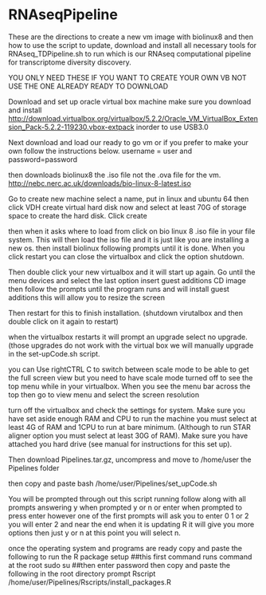 # RNAseqPipeline

These are the directions to create a new vm image with biolinux8 and then how to use the script to update, download and install all necessary tools for RNAseq_TDPipeline.sh to run which is our RNAseq computational pipeline for transcriptome diversity discovery.

YOU ONLY NEED THESE IF YOU WANT TO CREATE YOUR OWN VB NOT USE THE ONE ALREADY READY TO DOWNLOAD

Download and set up oracle virtual box machine make sure you download and install http://download.virtualbox.org/virtualbox/5.2.2/Oracle_VM_VirtualBox_Extension_Pack-5.2.2-119230.vbox-extpack inorder to use USB3.0

Next download and load our ready to go vm or if you prefer to make your own follow the instructions below.
username = user and password=password

then downloads biolinux8 the .iso file not the .ova file for the vm.
http://nebc.nerc.ac.uk/downloads/bio-linux-8-latest.iso

Go to create new machine
select a name, put in linux and ubuntu 64 
then click VDH create virtual hard disk now and select at least 70G of storage space to create the hard disk.  Click create

then when it asks where to load from click on bio linux 8 .iso file in your file system.
This will then load the iso file and it is just like you are installing a new os.
then install biolinux following prompts until it is done.
When you click restart you can close the virtualbox and click the option shutdown.

Then double click your new virtualbox and it will start up again.
Go until the menu devices and select the last option insert guest additions CD image
then follow the prompts until the program runs and will install guest additions
this will allow you to resize the screen

Then restart for this to finish installation.  (shutdown virutalbox and then double click on it again to restart)

when the virtualbox restarts it will prompt an upgrade select no upgrade.  (those upgrades do not work with the virtual box we will manually upgrade in the set-upCode.sh script.

you can Use rightCTRL C to switch between scale mode to be able to get the full screen view but you need to have scale mode turned off to see the top menu while in your virtualbox.  When you see the menu bar across the top then go to view menu and select the screen resolution

turn off the virtualbox and check the settings for system.  Make sure you have set aside enough RAM and CPU to run the machine you must select at least 4G of RAM and 1CPU to run at bare minimum.  (Although to run STAR aligner option you must select at least 30G of RAM).  Make sure you have attached you hard drive (see manual for instructions for this set up).

Then download Pipelines.tar.gz, uncompress and move to /home/user the Pipelines folder

then copy and paste
bash /home/user/Pipelines/set_upCode.sh

You will be prompted through out this script running follow along with all prompts answering y when prompted y or n or enter when prompted to press enter however one of the first prompts will ask you to enter 0 1 or 2 you will enter 2 and near the end when it is updating R it will give you more options then just y or n at this point you will select n.  

once the operating system and programs are ready copy and paste the following to run the R package setup
##this first command runs command at the root
sudo su
##then enter password then copy and paste the following in the root directory prompt
Rscript /home/user/Pipelines/Rscripts/install_packages.R
